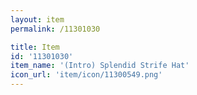 ```yaml
---
layout: item
permalink: /11301030

title: Item
id: '11301030'
item_name: '(Intro) Splendid Strife Hat'
icon_url: 'item/icon/11300549.png'
---
```

